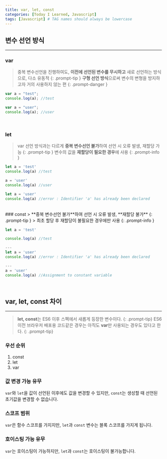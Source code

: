 ```yaml
---
title: var, let, const
categories: [Today I Learned, Javascript]
tags: [Javascript] # TAG names should always be lowercase
---
```


## 변수 선언 방식
---

### var

> 중복 변수선언을 진행하여도, **이전에 선언된 변수를 무시하고** 새로 선언하는 방식으로, 다소 유동적
{: .prompt-tip }
> **구형 선언 방식**으로써 변수의 변형을 방지하고자 거의 사용하지 않는 편
{: .prompt-danger }

```js
var a = "test";
console.log(a); //test

var a = "user";
console.log(a); //user
```
<br>

### let
> var 선언 방식과는 다르게 **중복 변수선언 불가**하여 선언 시 오류 발생, 재할당 가능
{: .prompt-tip }
> 변수의 값을 **재할당이 필요한 경우**에 사용
{: .prompt-info }

```js
let a = 'test'
console.log(a) //test

a = 'user'
console.log(a) //user
```
```js
let a = 'user'
console.log(a) //error : Identifier 'a' has already been declared
```
<br>
### const
> **중복 변수선언 불가**하여 선언 시 오류 발생, **재할당 불가**
{: .prompt-tip }
> 최초 할당 후 재할당이 불필요한 경우에만 사용
{: .prompt-info }

```js
let a = 'test'

console.log(a) //test

---
let a = 'user'
console.log(a) //error : Identifier 'a' has already been declared

---
a = 'user'
console.log(a) //Assignment to constant variable

```

<br>

## var, let, const 차이
---
> **let, const**는 ES6 이후 스펙에서 새롭게 등장한 변수이다.
{: .prompt-tip}
> ES6 이전 브라우저 배포용 코드같은 경우는 아직도 **var**만 사용되는 경우도 있다고 한다.
{: .prompt-tip}

### 우선 순위
1. const
2. let
3. var

### 값 변경 가능 유무
`var`와 `let`을 값이 선언된 이후에도 값을 변경할 수 있지만, `const`는 생성할 때 선언된 초기값을 변경할 수 없습니다.

### 스코프 범위
`var`은 함수 스코프를 가지지만, `let`과 `const` 변수는 블록 스코프를 가지게 됩니다.

### 호이스팅 가능 유무
`var`는 호이스팅이 가능하지만, `let`과 `const`는 호이스팅이 불가능합니다.
